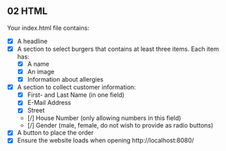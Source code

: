 ## 02 HTML

Your index.html file contains:
- [x] A headline
- [x] A section to select burgers that contains at least three items. Each item has:
    - [x] A name
    - [x] An image
    - [x] Information about allergies
- [x] A section to collect customer information:
    - [x] First- and Last Name (in one field)
    - [x] E-Mail Address
    - [x] Street
    - [/] House Number (only allowing numbers in this field)
    - [/] Gender (male, female, do not wish to provide as radio buttons)
- [x] A button to place the order
- [x] Ensure the website loads when opening http://localhost:8080/